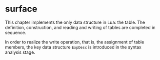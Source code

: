 # surface

This chapter implements the only data structure in Lua: the table. The definition, construction, and reading and writing of tables are completed in sequence.

In order to realize the write operation, that is, the assignment of table members, the key data structure `ExpDesc` is introduced in the syntax analysis stage.